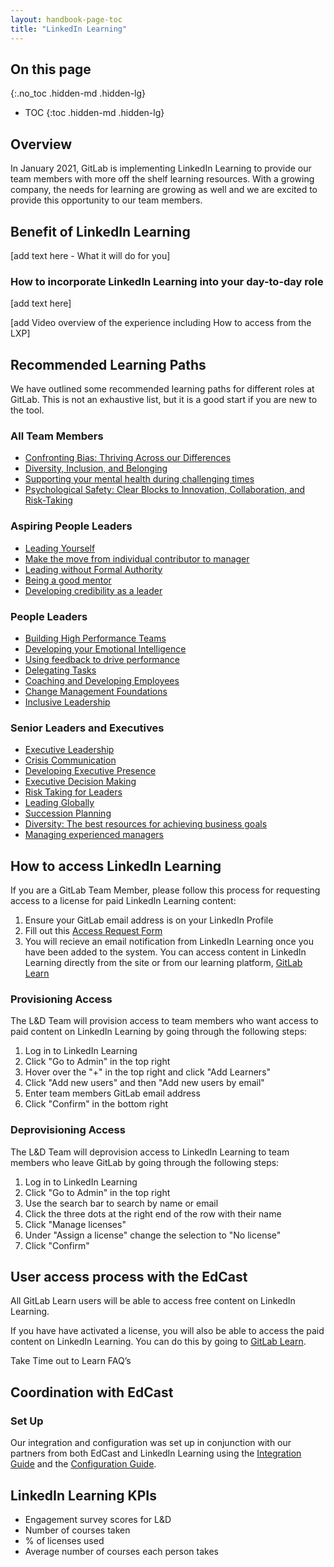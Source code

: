 ```yaml
---
layout: handbook-page-toc
title: "LinkedIn Learning"
---
```


## On this page
{:.no_toc .hidden-md .hidden-lg}

- TOC
{:toc .hidden-md .hidden-lg}

## Overview

In January 2021, GitLab is implementing LinkedIn Learning to provide our team members with more off the shelf learning resources. With a growing company, the needs for learning are growing as well and we are excited to provide this opportunity to our team members.  

## Benefit of LinkedIn Learning

[add text here - What it will do for you]

### How to incorporate LinkedIn Learning into your day-to-day role 

[add text here]

[add Video overview of the experience including How to access from the LXP]

## Recommended Learning Paths

We have outlined some recommended learning paths for different roles at GitLab. This is not an exhaustive list, but it is a good start if you are new to the tool. 

### All Team Members 
- [Confronting Bias: Thriving Across our Differences](https://www.linkedin.com/learning/confronting-bias-thriving-across-our-differences/introduction-by-arianna-huffington?u=2255073)
- [Diversity, Inclusion, and Belonging](https://www.linkedin.com/learning/diversity-inclusion-and-belonging-2/dibs-an-introduction?u=2255073)
- [Supporting your mental health during challenging times](https://www.linkedin.com/learning/paths/support-your-mental-health-during-challenging-times?u=2255073)
- [Psychological Safety: Clear Blocks to Innovation, Collaboration, and Risk-Taking](https://www.linkedin.com/learning/psychological-safety-clear-blocks-to-innovation-collaboration-and-risk-taking/psychological-safety-clear-blocks-to-problem-solving-and-innovation?u=2255073)

### Aspiring People Leaders 
- [Leading Yourself](https://www.linkedin.com/learning/leading-yourself-2017/welcome?u=2255073)
- [Make the move from individual contributor to manager](https://www.linkedin.com/learning/leading-yourself/lead-yourself?u=2255073) 
- [Leading without Formal Authority](https://www.linkedin.com/learning/leading-without-formal-authority/welcome?u=2255073)
- [Being a good mentor](https://www.linkedin.com/learning/being-a-good-mentor/welcome?u=2255073)
- [Developing credibility as a leader](https://www.linkedin.com/learning/developing-credibility-as-a-leader/what-is-credibility-and-why-does-it-matter?u=2255073)

### People Leaders
- [Building High Performance Teams](https://www.linkedin.com/learning/building-high-performance-teams/building-a-high-performing-team?u=2255073)
- [Developing your Emotional Intelligence](https://www.linkedin.com/learning/developing-your-emotional-intelligence/benefits-of-building-emotional-intelligence?u=2255073)
- [Using feedback to drive performance](https://www.linkedin.com/learning/using-feedback-to-drive-performance/everything-is-feedback?u=2255073)
- [Delegating Tasks](https://www.linkedin.com/learning/delegating-tasks/welcome?u=2255073)
- [Coaching and Developing Employees](https://www.linkedin.com/learning/coaching-and-developing-employees-4/become-a-great-coach-and-leader?u=2255073)
- [Change Management Foundations](https://www.linkedin.com/learning/change-management-foundations/welcome?u=2255073)
- [Inclusive Leadership](https://www.linkedin.com/learning/inclusive-leadership/welcome?u=2255073)

### Senior Leaders and Executives 
-  [Executive Leadership](https://www.linkedin.com/learning/executive-leadership/take-action-to-lead?u=2255073)
- [Crisis Communication](https://www.linkedin.com/learning/crisis-communication/prepare-for-crisis-communication?u=2255073)
- [Developing Executive Presence](https://www.linkedin.com/learning/developing-executive-presence/executive-presence-the-key-differentiator?u=2255073)
- [Executive Decision Making](https://www.linkedin.com/learning/executive-decision-making/what-is-at-stake-in-executive-decision-making?u=2255073)
- [Risk Taking for Leaders](https://www.linkedin.com/learning/risk-taking-for-leaders/welcome?u=2255073)
- [Leading Globally](https://www.linkedin.com/learning/leading-globally/becoming-a-global-leader?u=2255073)
- [Succession Planning](https://www.linkedin.com/learning/succession-planning/welcome?u=2255073)
- [Diversity: The best resources for achieving business goals](https://www.linkedin.com/learning/diversity-the-best-resource-for-achieving-business-goals/jane-hyun-on-becoming-a-fluent-leader?u=2255073)
- [Managing experienced managers](https://www.linkedin.com/learning/managing-experienced-managers/welcome?u=2255073)

## How to access LinkedIn Learning

If you are a GitLab Team Member, please follow this process for requesting access to a license for paid LinkedIn Learning content: 

1. Ensure your GitLab email address is on your LinkedIn Profile  
1. Fill out this [Access Request Form](https://docs.google.com/forms/d/e/1FAIpQLSceJspLH5naf1SvJ5X7qsFiJDp92AqZUuQwllp3IX5q5ENZCw/viewform) 
1. You will recieve an email notification from LinkedIn Learning once you have been added to the system. You can access content in LinkedIn Learning directly from the site or from our learning platform, [GitLab Learn](https://gitlab.edcast.com/)

### Provisioning Access 

The L&D Team will provision access to team members who want access to paid content on LinkedIn Learning by going through the following steps: 

1. Log in to LinkedIn Learning 
1. Click "Go to Admin" in the top right 
1. Hover over the "+" in the top right and click "Add Learners" 
1. Click "Add new users" and then "Add new users by email" 
1. Enter team members GitLab email address 
1. Click "Confirm" in the bottom right 

### Deprovisioning Access 

The L&D Team will deprovision access to LinkedIn Learning to team members who leave GitLab by going through the following steps: 

1. Log in to LinkedIn Learning 
1. Click "Go to Admin" in the top right 
1. Use the search bar to search by name or email 
1. Click the three dots at the right end of the row with their name
1. Click "Manage licenses" 
1. Under "Assign a license" change the selection to "No license" 
1. Click "Confirm"

## User access process with the EdCast

All GitLab Learn users will be able to access free content on LinkedIn Learning. 

If you have have activated a license, you will also be able to access the paid content on LinkedIn Learning. You can do this by going to [GitLab Learn](gitlab.edcast.com). 


 

Take Time out to Learn
FAQ’s


## Coordination with EdCast

### Set Up 

Our integration and configuration was set up in conjunction with our partners from both EdCast and LinkedIn Learning using the [Integration Guide](https://docs.microsoft.com/en-us/linkedin/learning/lms-integrations/integration-docs/edcast) and the [Configuration Guide](https://business.linkedin.com/content/dam/me/learning/en-us/pdfs/LinkedIn-Learning-EdCast-configuration-guide.pdf). 

## LinkedIn Learning KPIs 

- Engagement survey scores for L&D
- Number of courses taken
- % of licenses used
- Average number of courses each person takes
